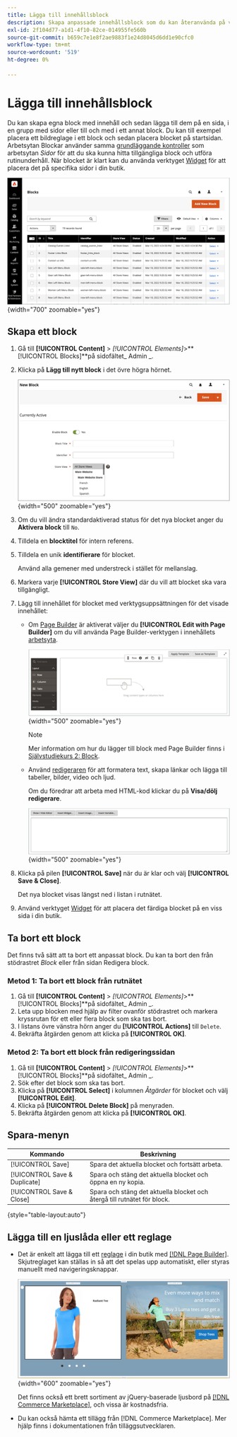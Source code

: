 ```yaml
---
title: Lägga till innehållsblock
description: Skapa anpassade innehållsblock som du kan återanvända på valfri sida eller i ett annat block.
exl-id: 2f104d77-a1d1-4f10-82ce-014955fe560b
source-git-commit: b659c7e1e8f2ae9883f1e24d8045d6dd1e90cfc0
workflow-type: tm+mt
source-wordcount: '519'
ht-degree: 0%

---
```


# Lägga till innehållsblock

Du kan skapa egna block med innehåll och sedan lägga till dem på en sida, i en grupp med sidor eller till och med i ett annat block. Du kan till exempel placera ett bildreglage i ett block och sedan placera blocket på startsidan. Arbetsytan Blockar använder samma [grundläggande kontroller](pages-workspace.md) som arbetsytan _Sidor_ för att du ska kunna hitta tillgängliga block och utföra rutinunderhåll. När blocket är klart kan du använda verktyget [Widget](widget-static-block.md) för att placera det på specifika sidor i din butik.

![På sidan Block visas ett rutnät med befintliga block](./assets/blocks-workspace.png){width="700" zoomable="yes"}

## Skapa ett block

1. Gå till **[!UICONTROL Content]** > _[!UICONTROL Elements]_>**[!UICONTROL Blocks]**på sidofältet_ Admin _.

1. Klicka på **Lägg till nytt block** i det övre högra hörnet.

   ![På sidan Nytt block visas alternativ och en innehållsyta](./assets/block-detail.png){width="500" zoomable="yes"}

1. Om du vill ändra standardaktiverad status för det nya blocket anger du **Aktivera block** till `No`.

1. Tilldela en **blocktitel** för intern referens.

1. Tilldela en unik **identifierare** för blocket.

   Använd alla gemener med understreck i stället för mellanslag.

1. Markera varje **[!UICONTROL Store View]** där du vill att blocket ska vara tillgängligt.

1. Lägg till innehållet för blocket med verktygsuppsättningen för det visade innehållet:

   - Om [Page Builder](../page-builder/introduction.md) är aktiverat väljer du **[!UICONTROL Edit with Page Builder]** om du vill använda Page Builder-verktygen i innehållets [arbetsyta](../page-builder/workspace.md).

     ![Arbetsytan i Page Builder](./assets/pb-workspace-block.png){width="500" zoomable="yes"}

     >[!NOTE]
     >
     >Mer information om hur du lägger till block med Page Builder finns i [Självstudiekurs 2: Block](../page-builder/2-blocks.md).

   - Använd [redigeraren](editor.md) för att formatera text, skapa länkar och lägga till tabeller, bilder, video och ljud.

     Om du föredrar att arbeta med HTML-kod klickar du på **Visa/dölj redigerare**.

     ![Blockredigerare (dold)](./assets/block-editor-hidden.png){width="500" zoomable="yes"}

1. Klicka på pilen **[!UICONTROL Save]** när du är klar och välj **[!UICONTROL Save & Close]**.

   Det nya blocket visas längst ned i listan i rutnätet.

1. Använd verktyget [Widget](widget-static-block.md) för att placera det färdiga blocket på en viss sida i din butik.

## Ta bort ett block

Det finns två sätt att ta bort ett anpassat block. Du kan ta bort den från stödrastret _Block_ eller från sidan Redigera block.

### Metod 1: Ta bort ett block från rutnätet

1. Gå till **[!UICONTROL Content]** > _[!UICONTROL Elements]_>**[!UICONTROL Blocks]**på sidofältet_ Admin _.
1. Leta upp blocken med hjälp av filter ovanför stödrastret och markera kryssrutan för ett eller flera block som ska tas bort.
1. I listans övre vänstra hörn anger du **[!UICONTROL Actions]** till `Delete`.
1. Bekräfta åtgärden genom att klicka på **[!UICONTROL OK]**.

### Metod 2: Ta bort ett block från redigeringssidan

1. Gå till **[!UICONTROL Content]** > _[!UICONTROL Elements]_>**[!UICONTROL Blocks]**på sidofältet_ Admin _.
1. Sök efter det block som ska tas bort.
1. Klicka på **[!UICONTROL Select]** i kolumnen _Åtgärder_ för blocket och välj **[!UICONTROL Edit]**.
1. Klicka på **[!UICONTROL Delete Block]** på menyraden.
1. Bekräfta åtgärden genom att klicka på **[!UICONTROL OK]**.

## Spara-menyn

| Kommando | Beskrivning |
|----------|----------- |
| [!UICONTROL Save] | Spara det aktuella blocket och fortsätt arbeta. |
| [!UICONTROL Save & Duplicate] | Spara och stäng det aktuella blocket och öppna en ny kopia. |
| [!UICONTROL Save & Close] | Spara och stäng det aktuella blocket och återgå till rutnätet för block. |

{style="table-layout:auto"}

## Lägga till en ljuslåda eller ett reglage

- Det är enkelt att lägga till ett [reglage](../page-builder/slider.md) i din butik med [[!DNL Page Builder]](../page-builder/introduction.md). Skjutreglaget kan ställas in så att det spelas upp automatiskt, eller styras manuellt med navigeringsknappar.

  ![Page Builder-reglage](./assets/pb-tutorial3-slider-tee-shirt-promo.png){width="600" zoomable="yes"}

  Det finns också ett brett sortiment av jQuery-baserade ljusbord på [[!DNL Commerce Marketplace]][1], och vissa är kostnadsfria.

- Du kan också hämta ett tillägg från [!DNL Commerce Marketplace]. Mer hjälp finns i dokumentationen från tilläggsutvecklaren.

[1]: https://marketplace.magento.com/extensions.html?q=lightbox
